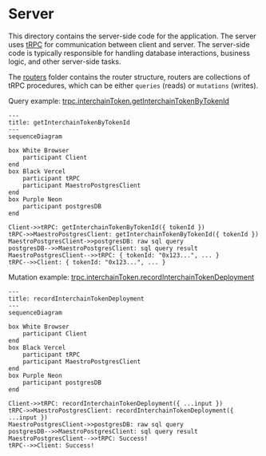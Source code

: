 # Server

This directory contains the server-side code for the application. The server uses [tRPC](https://trpc.io) for communication between client and server. The server-side code is typically responsible for handling database interactions, business logic, and other server-side tasks.

The [routers](/apps/maestro/src/server/routers/) folder contains the router structure, routers are collections of tRPC procedures, which can be either `queries` (reads) or `mutations` (writes).

Query example: [trpc.interchainToken.getInterchainTokenByTokenId](/apps/maestro/src/server/routers/interchainToken/getInterchainTokenByTokenId.ts)

```mermaid
---
title: getInterchainTokenByTokenId
---
sequenceDiagram

box White Browser
    participant Client
end
box Black Vercel
    participant tRPC
    participant MaestroPostgresClient
end
box Purple Neon
    participant postgresDB
end

Client->>tRPC: getInterchainTokenByTokenId({ tokenId })
tRPC->>MaestroPostgresClient: getInterchainTokenByTokenId({ tokenId })
MaestroPostgresClient->>postgresDB: raw sql query
postgresDB-->>MaestroPostgresClient: sql query result
MaestroPostgresClient-->>tRPC: { tokenId: "0x123...", ... }
tRPC-->>Client: { tokenId: "0x123...", ... }
```

Mutation example: [trpc.interchainToken.recordInterchainTokenDeployment](/apps/maestro/src/server/routers/interchainToken/recordInterchainTokenDeployment.ts)

```mermaid
---
title: recordInterchainTokenDeployment
---
sequenceDiagram

box White Browser
    participant Client
end
box Black Vercel
    participant tRPC
    participant MaestroPostgresClient
end
box Purple Neon
    participant postgresDB
end

Client->>tRPC: recordInterchainTokenDeployment({ ...input })
tRPC->>MaestroPostgresClient: recordInterchainTokenDeployment({ ...input })
MaestroPostgresClient->>postgresDB: raw sql query
postgresDB-->>MaestroPostgresClient: sql query result
MaestroPostgresClient-->>tRPC: Success!
tRPC-->>Client: Success!

```
